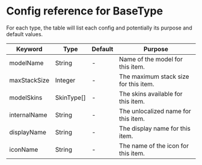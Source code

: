 # Config reference for BaseType

For each type, the table will list each config and potentially its purpose and default values.

| Keyword | Type | Default | Purpose |
|---|---|---|---|
| modelName | String | - | Name of the model for this item. |
| maxStackSize | Integer | - | The maximum stack size for this item. |
| modelSkins | SkinType[] | - | The skins available for this item. |
| internalName | String | - | The unlocalized name for this item. |
| displayName | String | - | The display name for this item. |
| iconName | String | - | The name of the icon for this item. |
